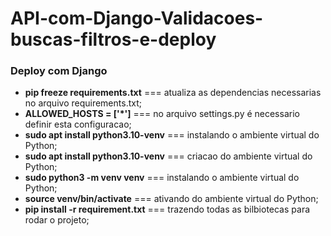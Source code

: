 # API-com-Django-Validacoes-buscas-filtros-e-deploy

<h3>Deploy com Django</h3>
<ul>
  <li><strong>pip freeze requirements.txt</strong> === atualiza as dependencias necessarias no arquivo requirements.txt;</li>
  <li><strong>ALLOWED_HOSTS = ['*']</strong> === no arquivo settings.py é necessario definir esta configuracao;</li>
  <li><strong>sudo apt install python3.10-venv</strong> === instalando o ambiente virtual do Python;</li>
  <li><strong>sudo apt install python3.10-venv</strong> === criacao do ambiente virtual do Python;</li>
  <li><strong>sudo python3 -m venv venv</strong> === instalando o ambiente virtual do Python;</li>
  <li><strong>source venv/bin/activate</strong> === ativando do ambiente virtual do Python;</li>
  <li><strong>pip install -r requirement.txt</strong> === trazendo todas as bilbiotecas para rodar o projeto;</li>
</ul>
